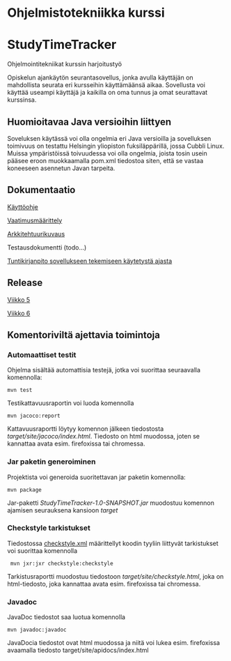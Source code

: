 # Ohjelmistotekniikka kurssi

# StudyTimeTracker

Ohjelmointitekniikat kurssin harjoitustyö

Opiskelun ajankäytön seurantasovellus, jonka avulla käyttäjän on mahdollista
seurata eri kursseihin käyttämäänsä aikaa. Sovellusta voi käyttää useampi käyttäjä
ja kaikilla on oma tunnus ja omat seurattavat kurssinsa.

## Huomioitavaa Java versioihin liittyen

Soveluksen käytässä voi olla ongelmia eri Java versioilla ja sovelluksen toimivuus
on testattu Helsingin yliopiston fuksiläppärillä, jossa Cubbli Linux.
Muissa ympäristöissä toivuudessa voi olla ongelmia, joista tosin usein pääsee
eroon muokkaamalla pom.xml tiedostoa siten, että se vastaa koneeseen asennetun
Javan tarpeita.

## Dokumentaatio

[Käyttöohje](https://github.com/nikomn/ot-harjoitustyo/blob/master/dokumentaatio/kayttoohje.md)

[Vaatimusmäärittely](https://github.com/nikomn/ot-harjoitustyo/blob/master/dokumentaatio/vaatimusmaarittelu.md)

[Arkkitehtuurikuvaus](https://github.com/nikomn/ot-harjoitustyo/blob/master/dokumentaatio/arkkitehtuuri.md)

Testausdokumentti (todo...)

[Tuntikirjanpito sovellukseen tekemiseen käytetystä ajasta](https://github.com/nikomn/ot-harjoitustyo/blob/master/dokumentaatio/tuntikirjanpito.md)





## Release

[Viikko 5](https://github.com/nikomn/ot-harjoitustyo/releases/tag/viikko5)

[Viikko 6](https://github.com/nikomn/ot-harjoitustyo/releases/tag/viikko6)

## Komentoriviltä ajettavia toimintoja

### Automaattiset testit

Ohjelma sisältää automattisia testejä, jotka voi suorittaa seuraavalla komennolla:

```
mvn test
```

Testikattavuusraportin voi luoda komennolla

```
mvn jacoco:report
```

Kattavuusraportti löytyy komennon jälkeen tiedostosta _target/site/jacoco/index.html_. Tiedosto on html muodossa, joten se kannattaa avata esim. firefoxissa tai chromessa.


### Jar paketin generoiminen

Projektista voi generoida suoritettavan jar paketin komennolla:

```
mvn package
```

Jar-paketti _StudyTimeTracker-1.0-SNAPSHOT.jar_ muodostuu komennon ajamisen seurauksena kansioon _target_

### Checkstyle tarkistukset

Tiedostossa [checkstyle.xml](https://github.com/nikomn/ot-harjoitustyo/blob/master/checkstyle.xml) määrittellyt koodin tyyliin liittyvät tarkistukset voi suorittaa komennolla

```
 mvn jxr:jxr checkstyle:checkstyle
```

Tarkistusraportti muodostuu tiedostoon _target/site/checkstyle.html_, joka on html-tiedosto, joka kannattaa avata esim. firefoxissa tai chromessa.

### Javadoc

JavaDoc tiedostot saa luotua komennolla

```
mvn javadoc:javadoc
```

JavaDocia tiedostot ovat html muodossa ja niitä voi lukea esim. firefoxissa avaamalla tiedosto target/site/apidocs/index.html
